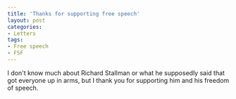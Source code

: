 ```yaml
---
title: 'Thanks for supporting free speech'
layout: post
categories:
- Letters
tags:
- Free speech
- FSF
---
```


I don't know much about Richard Stallman or what he supposedly said that got everyone up in arms, but I thank you for supporting him and his freedom of speech.